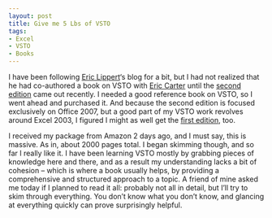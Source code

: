 ```yaml
---
layout: post
title: Give me 5 Lbs of VSTO
tags:
- Excel
- VSTO
- Books
---
```


I have been following [Eric Lippert](http://blogs.msdn.com/ericlippert/)‘s blog for a bit, but I had not realized that he had co-authored a book on VSTO with [Eric Carter](http://blogs.msdn.com/eric_carter/) until the [second edition](http://www.amazon.com/Visual-Studio-Tools-Office-2007/dp/0321533216) came out recently. I needed a good reference book on VSTO, so I went ahead and purchased it. And because the second edition is focused exclusively on Office 2007, but a good part of my VSTO work revolves around Excel 2003, I figured I might as well get the [first edition](http://www.amazon.com/Visual-Studio-Tools-Office-Development/dp/0321334884), too.  

I received my package from Amazon 2 days ago, and I must say, this is massive. As in, about 2000 pages total. I began skimming though, and so far I really like it. I have been learning VSTO mostly by grabbing pieces of knowledge here and there, and as a result my understanding lacks a bit of cohesion – which is where a book usually helps, by providing a comprehensive and structured approach to a topic. A friend of mine asked me today if I planned to read it all: probably not all in detail, but I’ll try to skim through everything. You don’t know what you don’t know, and glancing at everything quickly can prove surprisingly helpful.
